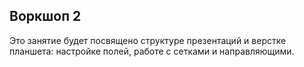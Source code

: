 ## Воркшоп 2

Это занятие будет посвящено структуре презентаций и верстке планшета: настройке полей, работе с сетками и направляющими. 